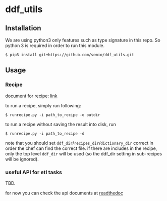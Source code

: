 # ddf_utils

## Installation

We are using python3 only features such as type signature in this repo.
So python 3 is required in order to run this module.

```$ pip3 install git+https://github.com/semio/ddf_utils.git```

## Usage

### Recipe

document for recipe: [link](https://github.com/semio/ddf--gapminder--systema_globalis/blob/feature/autogenerated/etl/recipes/README.md)

to run a recipe, simply run following:

```
$ runrecipe.py -i path_to_recipe -o outdir
```

to run a recipe without saving the result into disk, run

```
$ runrecipe.py -i path_to_recipe -d
```

note that you should set `ddf_dir`/`recipes_dir`/`dictionary_dir` correct in order 
the chef can find the correct file. if there are includes in the recipe, only the top 
level `ddf_dir` will be used (so the ddf_dir setting in sub-recipes will be ignored). 

### useful API for etl tasks

TBD.

for now you can check the api documents at [readthedoc](https://ddf-utils.readthedocs.io/en/latest/py-modindex.html)
